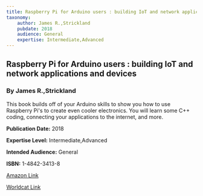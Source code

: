 ```yaml
---
title: Raspberry Pi for Arduino users : building IoT and network applications and devices
taxonomy:
	author: James R.,Strickland
	pubdate: 2018
	audience: General
	expertise: Intermediate,Advanced
---
```

## Raspberry Pi for Arduino users : building IoT and network applications and devices
### By James R.,Strickland
This book builds off of your Arduino skills to show you how to use Raspberry Pi's to create even cooler electronics.  You will learn some C++ coding, connecting your applications to the internet, and more.

**Publication Date:** 2018

**Expertise Level:** Intermediate,Advanced

**Intended Audience:** General

**ISBN:** 1-4842-3413-8

[Amazon Link](https://www.amazon.com/Raspberry-Pi-Arduino-Users-Applications/dp/1484234138/ref=sr_1_1?keywords=Raspberry+Pi+for+Arduino+users+%3A+building+IoT+and+network+applications+and+devices&qid=1574352197&sr=8-1)

[Worldcat Link](https://www.worldcat.org/title/raspberry-pi-for-arduino-users-building-iot-and-network-applications-and-devices/oclc/1050941736&referer=brief_results)